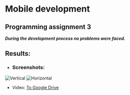 # Mobile development
## Programming assignment 3

***During the development process no problems were faced.***

## Results:
* ### Screenshots:
![Vertical](https://drive.google.com/uc?export=view&id=1CAdwPgdNli5tQ8xDKTCYfmFiTne-5L6p)
![Horizontal](https://drive.google.com/uc?export=view&id=1bYofr_ncp9pmNsxAjUshyr9ykDT4sPW_)

* Video:
[To Google Drive](https://drive.google.com/uc?export=view&id=15RNV1ATi1EU0UEQ-KRo6DsT_pqE5JjyB)
